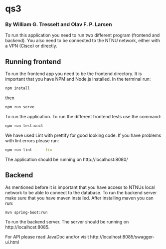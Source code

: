 # qs3

<h3>By William G. Tresselt and Olav F. P. Larsen</h3>

To run this application you need to run two different program (frontend and backend).
You also need to be connected to the NTNU network, either with a VPN (Cisco) or directly.

<h2>Running frontend</h2>
To run the frontend app you need to be the frontend directory. It is important that you have NPM and Node.js installed. 
In the terminal run:

```bash
npm install
```

then
```bash
npm run serve
```
To run the application.
To run the different frontend tests use the command:
```bash
npm run test:unit
```
We have used Lint with prettify for good looking code. If you have problems with lint errors please run:
```bash
npm run lint -- --fix
```
The application should be running on http://localhost:8080/

<h2>Backend</h2>
As mentioned before it is important that you have access to NTNUs local network to be able to connect to the database.
To run the backend server make sure that you have maven installed. After installing maven you can run:

```bash
mvn spring-boot:run
```

To run the backend server. The server should be running on http://localhost:8085.

For API please read JavaDoc and/or visit http://localhost:8085/swagger-ui.html
